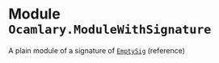 
# Module `Ocamlary.ModuleWithSignature`

A plain module of a signature of [`EmptySig`](./Ocamlary-module-type-EmptySig.md) (reference)
